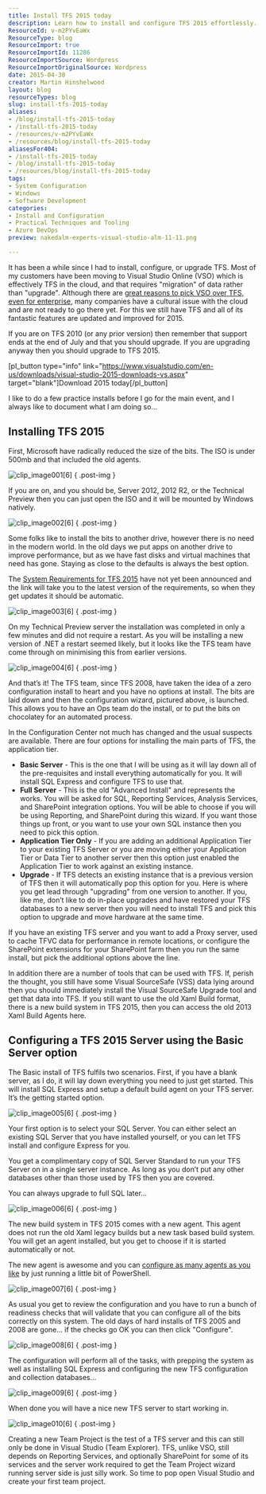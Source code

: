 ```yaml
---
title: Install TFS 2015 today
description: Learn how to install and configure TFS 2015 effortlessly. Upgrade your system with essential tips and insights from expert Martin Hinshelwood. Get started now!
ResourceId: v-m2PYvEaWx
ResourceType: blog
ResourceImport: true
ResourceImportId: 11286
ResourceImportSource: Wordpress
ResourceImportOriginalSource: Wordpress
date: 2015-04-30
creator: Martin Hinshelwood
layout: blog
resourceTypes: blog
slug: install-tfs-2015-today
aliases:
- /blog/install-tfs-2015-today
- /install-tfs-2015-today
- /resources/v-m2PYvEaWx
- /resources/blog/install-tfs-2015-today
aliasesFor404:
- /install-tfs-2015-today
- /blog/install-tfs-2015-today
- /resources/blog/install-tfs-2015-today
tags:
- System Configuration
- Windows
- Software Development
categories:
- Install and Configuration
- Practical Techniques and Tooling
- Azure DevOps
preview: nakedalm-experts-visual-studio-alm-11-11.png

---
```

It has been a while since I had to install, configure, or upgrade TFS. Most of my customers have been moving to Visual Studio Online (VSO) which is effectively TFS in the cloud, and that requires "migration" of data rather than "upgrade". Although there are [great reasons to pick VSO over TFS, even for enterprise](http://nkdagility.com/benefits-visual-studio-online-enterprise/), many companies have a cultural issue with the cloud and are not ready to go there yet. For this we still have TFS and all of its fantastic features are updated and improved for 2015.

If you are on TFS 2010 (or any prior version) then remember that support ends at the end of July and that you should upgrade. If you are upgrading anyway then you should upgrade to TFS 2015.

\[pl_button type="info" link="https://www.visualstudio.com/en-us/downloads/visual-studio-2015-downloads-vs.aspx" target="blank"\]Download 2015 today\[/pl_button\]

I like to do a few practice installs before I go for the main event, and I always like to document what I am doing so…

## Installing TFS 2015

First, Microsoft have radically reduced the size of the bits. The ISO is under 500mb and that included the old agents.

![clip_image001[6]](images/clip_image0016-1-1.png "clip_image001[6]")
{ .post-img }

If you are on, and you should be, Server 2012, 2012 R2, or the Technical Preview then you can just open the ISO and it will be mounted by Windows natively.

![clip_image002[6]](images/clip_image0026-2-2.png "clip_image002[6]")
{ .post-img }

Some folks like to install the bits to another drive, however there is no need in the modern world. In the old days we put apps on another drive to improve performance, but as we have fast disks and virtual machines that need has gone. Staying as close to the defaults is always the best option.

The [System Requirements for TFS 2015](https://msdn.microsoft.com/en-us/library/dd578592.aspx?f=255&MSPPError=-2147217396) have not yet been announced and the link will take you to the latest version of the requirements, so when they get updates it should be automatic.

![clip_image003[6]](images/clip_image0036-3-3.png "clip_image003[6]")
{ .post-img }

On my Technical Preview server the installation was completed in only a few minutes and did not require a restart. As you will be installing a new version of .NET a restart seemed likely, but it looks like the TFS team have come through on minimising this from earlier versions.

![clip_image004[6]](images/clip_image0046-4-4.png "clip_image004[6]")
{ .post-img }

And that’s it! The TFS team, since TFS 2008, have taken the idea of a zero configuration install to heart and you have no options at install. The bits are laid down and then the configuration wizard, pictured above, is launched. This allows you to have an Ops team do the install, or to put the bits on chocolatey for an automated process.

In the Configuration Center not much has changed and the usual suspects are available. There are four options for installing the main parts of TFS, the application tier.

- **Basic Server** - This is the one that I will be using as it will lay down all of the pre-requisites and install everything automatically for you. It will install SQL Express and configure TFS to use that.
- **Full Server** \- This is the old "Advanced Install" and represents the works. You will be asked for SQL, Reporting Services, Analysis Services, and SharePoint integration options. You will be able to choose if you will be using Reporting, and SharePoint during this wizard. If you want those things up front, or you want to use your own SQL instance then you need to pick this option.
- **Application Tier Only** - If you are adding an additional Application Tier to your existing TFS Server or you are moving either your Application Tier or Data Tier to another server then this option just enabled the Application Tier to work against an existing instance.
- **Upgrade** - If TFS detects an existing instance that is a previous version of TFS then it will automatically pop this option for you. Here is where you get lead through "upgrading" from one version to another. If you, like me, don’t like to do in-place upgrades and have restored your TFS databases to a new server then you will need to install TFS and pick this option to upgrade and move hardware at the same time.

If you have an existing TFS server and you want to add a Proxy server, used to cache TFVC data for performance in remote locations, or configure the SharePoint extensions for your SharePoint farm then you run the same install, but pick the additional options above the line.

In addition there are a number of tools that can be used with TFS. If, perish the thought, you still have some Visual SourceSafe (VSS) data lying around then you should immediately install the Visual SourceSafe Upgrade tool and get that data into TFS. If you still want to use the old Xaml Build format, there is a new build system in TFS 2015, then you can access the old 2013 Xaml Build Agents here.

## Configuring a TFS 2015 Server using the Basic Server option

The Basic install of TFS fulfils two scenarios. First, if you have a blank server, as I do, it will lay down everything you need to just get started. This will install SQL Express and setup a default build agent on your TFS server. It’s the getting started option.

![clip_image005[6]](images/clip_image0056-5-5.png "clip_image005[6]")
{ .post-img }

Your first option is to select your SQL Server. You can either select an existing SQL Server that you have installed yourself, or you can let TFS install and configure Express for you.

You get a complimentary copy of SQL Server Standard to run your TFS Server on in a single server instance. As long as you don’t put any other databases other than those used by TFS then you are covered.

You can always upgrade to full SQL later…

![clip_image006[6]](images/clip_image0066-6-6.png "clip_image006[6]")
{ .post-img }

The new build system in TFS 2015 comes with a new agent. This agent does not run the old Xaml legacy builds but a new task based build system. You will get an agent installed, but you get to choose if it is started automatically or not.

The new agent is awesome and you can [configure as many agents as you like](http://nkdagility.com/configure-a-build-vnext-agent-on-vso/) by just running a little bit of PowerShell.

![clip_image007[6]](images/clip_image0076-7-7.png "clip_image007[6]")
{ .post-img }

As usual you get to review the configuration and you have to run a bunch of readiness checks that will validate that you can configure all of the bits correctly on this system. The old days of hard installs of TFS 2005 and 2008 are gone… if the checks go OK you can then click "Configure".

![clip_image008[6]](images/clip_image0086-8-8.png "clip_image008[6]")
{ .post-img }

The configuration will perform all of the tasks, with prepping the system as well as installing SQL Express and configuring the new TFS configuration and collection databases…

![clip_image009[6]](images/clip_image0096-9-9.png "clip_image009[6]")
{ .post-img }

When done you will have a nice new TFS server to start working in.

![clip_image010[6]](images/clip_image0106-10-10.png "clip_image010[6]")
{ .post-img }

Creating a new Team Project is the test of a TFS server and this can still only be done in Visual Studio (Team Explorer). TFS, unlike VSO, still depends on Reporting Services, and optionally SharePoint for some of its services and the server work required to get the Team Project wizard running server side is just silly work. So time to pop open Visual Studio and create your first team project.
